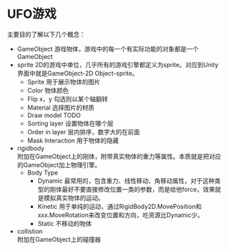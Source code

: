 # UFO游戏
主要目的了解以下几个概念：
* GameObject
游戏物体，游戏中的每一个有实际功能的对象都是一个GameObject
* sprite
2D的游戏中单位，几乎所有的游戏引擎都定义为sprite。对应到Unity界面中就是GameObject-2D Object-sprite。
  - Sprite 用于展示物体的图片
  - Color 物体颜色
  - Flip x，y  勾选则以某个轴翻转
  - Material 选择图片的材质
  - Draw model TODO
  - Sorting layer 设置物体在哪个层
  - Order in layer 层内排序，数字大的在前面
  - Mask Interaction 用于物体的隐藏
* rigidbody  
附加在GameObject上的刚体，附带真实物体的重力等属性。本质就是把对应的GameObject加上物理引擎。
    - Body Type
        - Dynamic 最常用的，包含重力、线性移动、角移动属性，对于这种类型的刚体最好不要直接修改位置一类的参数，而是给他force，效果就是模拟真实物体的运动。
        - Kinetic 用于单纯的运动，通过RigidBody2D.MovePosition和xxx.MoveRotation来改变位置和方向，吃资源比Dynamic少。
        - Static 不移动的物体
* collistion  
附加在GameObject上的碰撞器